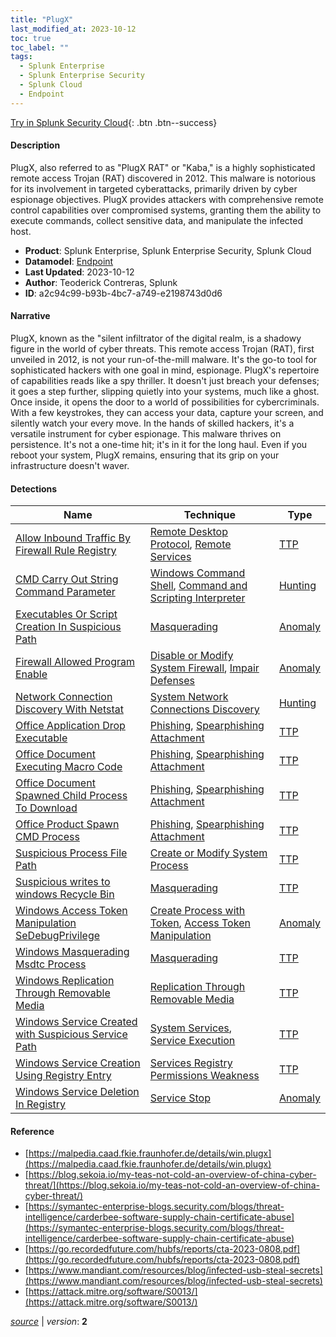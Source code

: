 ```yaml
---
title: "PlugX"
last_modified_at: 2023-10-12
toc: true
toc_label: ""
tags:
  - Splunk Enterprise
  - Splunk Enterprise Security
  - Splunk Cloud
  - Endpoint
---
```


[Try in Splunk Security Cloud](https://www.splunk.com/en_us/cyber-security.html){: .btn .btn--success}

#### Description

PlugX, also referred to as "PlugX RAT" or "Kaba," is a highly sophisticated remote access Trojan (RAT) discovered in 2012. This malware is notorious for its involvement in targeted cyberattacks, primarily driven by cyber espionage objectives. PlugX provides attackers with comprehensive remote control capabilities over compromised systems, granting them the ability to execute commands, collect sensitive data, and manipulate the infected host.

- **Product**: Splunk Enterprise, Splunk Enterprise Security, Splunk Cloud
- **Datamodel**: [Endpoint](https://docs.splunk.com/Documentation/CIM/latest/User/Endpoint)
- **Last Updated**: 2023-10-12
- **Author**: Teoderick Contreras, Splunk
- **ID**: a2c94c99-b93b-4bc7-a749-e2198743d0d6

#### Narrative

PlugX, known as the "silent infiltrator of the digital realm, is a shadowy figure in the world of cyber threats. This remote access Trojan (RAT), first unveiled in 2012, is not your run-of-the-mill malware. It's the go-to tool for sophisticated hackers with one goal in mind, espionage. PlugX's repertoire of capabilities reads like a spy thriller. It doesn't just breach your defenses; it goes a step further, slipping quietly into your systems, much like a ghost. Once inside, it opens the door to a world of possibilities for cybercriminals. With a few keystrokes, they can access your data, capture your screen, and silently watch your every move. In the hands of skilled hackers, it's a versatile instrument for cyber espionage. This malware thrives on persistence. It's not a one-time hit; it's in it for the long haul. Even if you reboot your system, PlugX remains, ensuring that its grip on your infrastructure doesn't waver.

#### Detections

| Name        | Technique   | Type         |
| ----------- | ----------- |--------------|
| [Allow Inbound Traffic By Firewall Rule Registry](/endpoint/0a46537c-be02-11eb-92ca-acde48001122/) | [Remote Desktop Protocol](/tags/#remote-desktop-protocol), [Remote Services](/tags/#remote-services) | [TTP](https://github.com/splunk/security_content/wiki/Detection-Analytic-Types) |
| [CMD Carry Out String Command Parameter](/endpoint/54a6ed00-3256-11ec-b031-acde48001122/) | [Windows Command Shell](/tags/#windows-command-shell), [Command and Scripting Interpreter](/tags/#command-and-scripting-interpreter) | [Hunting](https://github.com/splunk/security_content/wiki/Detection-Analytic-Types) |
| [Executables Or Script Creation In Suspicious Path](/endpoint/a7e3f0f0-ae42-11eb-b245-acde48001122/) | [Masquerading](/tags/#masquerading) | [Anomaly](https://github.com/splunk/security_content/wiki/Detection-Analytic-Types) |
| [Firewall Allowed Program Enable](/endpoint/9a8f63a8-43ac-11ec-904c-acde48001122/) | [Disable or Modify System Firewall](/tags/#disable-or-modify-system-firewall), [Impair Defenses](/tags/#impair-defenses) | [Anomaly](https://github.com/splunk/security_content/wiki/Detection-Analytic-Types) |
| [Network Connection Discovery With Netstat](/endpoint/2cf5cc25-f39a-436d-a790-4857e5995ede/) | [System Network Connections Discovery](/tags/#system-network-connections-discovery) | [Hunting](https://github.com/splunk/security_content/wiki/Detection-Analytic-Types) |
| [Office Application Drop Executable](/endpoint/73ce70c4-146d-11ec-9184-acde48001122/) | [Phishing](/tags/#phishing), [Spearphishing Attachment](/tags/#spearphishing-attachment) | [TTP](https://github.com/splunk/security_content/wiki/Detection-Analytic-Types) |
| [Office Document Executing Macro Code](/endpoint/b12c89bc-9d06-11eb-a592-acde48001122/) | [Phishing](/tags/#phishing), [Spearphishing Attachment](/tags/#spearphishing-attachment) | [TTP](https://github.com/splunk/security_content/wiki/Detection-Analytic-Types) |
| [Office Document Spawned Child Process To Download](/endpoint/6fed27d2-9ec7-11eb-8fe4-aa665a019aa3/) | [Phishing](/tags/#phishing), [Spearphishing Attachment](/tags/#spearphishing-attachment) | [TTP](https://github.com/splunk/security_content/wiki/Detection-Analytic-Types) |
| [Office Product Spawn CMD Process](/endpoint/b8b19420-e892-11eb-9244-acde48001122/) | [Phishing](/tags/#phishing), [Spearphishing Attachment](/tags/#spearphishing-attachment) | [TTP](https://github.com/splunk/security_content/wiki/Detection-Analytic-Types) |
| [Suspicious Process File Path](/endpoint/9be25988-ad82-11eb-a14f-acde48001122/) | [Create or Modify System Process](/tags/#create-or-modify-system-process) | [TTP](https://github.com/splunk/security_content/wiki/Detection-Analytic-Types) |
| [Suspicious writes to windows Recycle Bin](/endpoint/b5541828-8ffd-4070-9d95-b3da4de924cb/) | [Masquerading](/tags/#masquerading) | [TTP](https://github.com/splunk/security_content/wiki/Detection-Analytic-Types) |
| [Windows Access Token Manipulation SeDebugPrivilege](/endpoint/6ece9ed0-5f92-4315-889d-48560472b188/) | [Create Process with Token](/tags/#create-process-with-token), [Access Token Manipulation](/tags/#access-token-manipulation) | [Anomaly](https://github.com/splunk/security_content/wiki/Detection-Analytic-Types) |
| [Windows Masquerading Msdtc Process](/endpoint/238f3a07-8440-480b-b26f-462f41d9a47c/) | [Masquerading](/tags/#masquerading) | [TTP](https://github.com/splunk/security_content/wiki/Detection-Analytic-Types) |
| [Windows Replication Through Removable Media](/endpoint/60df805d-4605-41c8-bbba-57baa6a4eb97/) | [Replication Through Removable Media](/tags/#replication-through-removable-media) | [TTP](https://github.com/splunk/security_content/wiki/Detection-Analytic-Types) |
| [Windows Service Created with Suspicious Service Path](/endpoint/429141be-8311-11eb-adb6-acde48001122/) | [System Services](/tags/#system-services), [Service Execution](/tags/#service-execution) | [TTP](https://github.com/splunk/security_content/wiki/Detection-Analytic-Types) |
| [Windows Service Creation Using Registry Entry](/endpoint/25212358-948e-11ec-ad47-acde48001122/) | [Services Registry Permissions Weakness](/tags/#services-registry-permissions-weakness) | [TTP](https://github.com/splunk/security_content/wiki/Detection-Analytic-Types) |
| [Windows Service Deletion In Registry](/endpoint/daed6823-b51c-4843-a6ad-169708f1323e/) | [Service Stop](/tags/#service-stop) | [Anomaly](https://github.com/splunk/security_content/wiki/Detection-Analytic-Types) |

#### Reference

* [https://malpedia.caad.fkie.fraunhofer.de/details/win.plugx](https://malpedia.caad.fkie.fraunhofer.de/details/win.plugx)
* [https://blog.sekoia.io/my-teas-not-cold-an-overview-of-china-cyber-threat/](https://blog.sekoia.io/my-teas-not-cold-an-overview-of-china-cyber-threat/)
* [https://symantec-enterprise-blogs.security.com/blogs/threat-intelligence/carderbee-software-supply-chain-certificate-abuse](https://symantec-enterprise-blogs.security.com/blogs/threat-intelligence/carderbee-software-supply-chain-certificate-abuse)
* [https://go.recordedfuture.com/hubfs/reports/cta-2023-0808.pdf](https://go.recordedfuture.com/hubfs/reports/cta-2023-0808.pdf)
* [https://www.mandiant.com/resources/blog/infected-usb-steal-secrets](https://www.mandiant.com/resources/blog/infected-usb-steal-secrets)
* [https://attack.mitre.org/software/S0013/](https://attack.mitre.org/software/S0013/)



[*source*](https://github.com/splunk/security_content/tree/develop/stories/plugx.yml) \| *version*: **2**